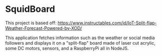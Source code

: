 # SquidBoard

This project is based off: https://www.instructables.com/id/IoT-Split-flap-Weather-Forecast-Powered-by-XOD/

This application fetches information such as the weather or social media followers and displays it on a "split-flap" board made of laser cut acrylic, some DC motors, sensors, and a RaspberryPi all in NodeJS.
